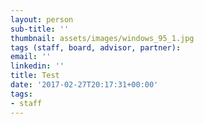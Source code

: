 ```yaml
---
layout: person
sub-title: ''
thumbnail: assets/images/windows_95_1.jpg
tags (staff, board, advisor, partner): 
email: ''
linkedin: ''
title: Test
date: '2017-02-27T20:17:31+00:00'
tags:
- staff
---
```

